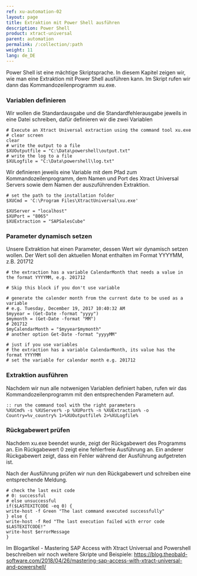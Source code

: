 ```yaml
---
ref: xu-automation-02
layout: page
title: Extraktion mit Power Shell ausführen
description: Power Shell
product: xtract-universal
parent: automation
permalink: /:collection/:path
weight: 11
lang: de_DE
---
```


Power Shell ist eine mächtige Skriptsprache. In diesem Kapitel zeigen wir, wie man eine Extraktion mit Power Shell ausführen kann. Im Skript rufen wir dann das Kommandozeilenprogramm xu.exe.

### Variablen definieren
Wir wollen die Standardausgabe und die Standardfehlerausgabe jeweils in eine Datei schreiben, dafür definieren wir die zwei Variablen
```
# Execute an Xtract Universal extraction using the command tool xu.exe 
# clear screen  
clear
# write the output to a file
$XUOutputfile = "C:\Data\powershell\output.txt"
# write the log to a file
$XULogfile = "C:\Data\powershell\log.txt"
```
Wir definieren jeweils eine Variable mit dem Pfad zum Kommandozeilenprogramm, dem Namen und Port des Xtract Universal Servers sowie dem Namen der auszuführenden Extraktion.

```
# set the path to the installation folder
$XUCmd = 'C:\Program Files\XtractUniversal\xu.exe'
  
$XUServer = "localhost"
$XUPort = "8065"
$XUExtraction = "SAPSalesCube" 
```
### Parameter dynamisch setzen
Unsere Extraktion hat einen Parameter, dessen Wert wir dynamisch setzen wollen. Der Wert soll den aktuellen Monat enthalten im Format YYYYMM, z.B. 201712


```
# the extraction has a variable CalendarMonth that needs a value in the format YYYYMM, e.g. 201712

# Skip this block if you don't use variable

# generate the calender month from the current date to be used as a variable
# e.g. Tuesday, December 19, 2017 10:40:32 AM
$myyear = (Get-Date -format "yyyy")
$mymonth = (Get-Date -format "MM")
# 201712
$myCalendarMonth = "$myyear$mymonth"
# another option Get-Date -format "yyyyMM"
 
# just if you use variables
# the extraction has a variable CalendarMonth, its value has the format YYYYMM
# set the variable for calendar month e.g. 201712
```

### Extraktion ausführen 
Nachdem wir nun alle notwenigen Variablen definiert haben, rufen wir das Kommandozeilenprogramm mit den entsprechenden Parametern auf. 

```
:: run the command tool with the right parameters
%XUCmd% -s %XUServer% -p %XUPort% -n %XUExtraction% -o Country=%v_country% 1>%XUOutputfile% 2>%XULogfile%
```
### Rückgabewert prüfen 
Nachdem xu.exe beendet wurde, zeigt der Rückgabewert des Programms an.
Ein Rückgabewert 0 zeigt eine fehlerfreie Ausführung an. 
Ein anderer Rückgabewert zeigt, dass ein Fehler während der Ausführung aufgetreten ist. 

Nach der Ausführung prüfen wir nun den Rückgabewert und schreiben eine entsprechende Meldung. 

```
# check the last exit code
# 0: successful
# else unsuccessful
if($LASTEXITCODE -eq 0) {           
write-host -f Green "The last command executed successfully"          
} else {           
write-host -f Red "The last execution failed with error code $LASTEXITCODE!"
write-host $errorMessage
}
```

Im Blogartikel - Mastering SAP Access with Xtract Universal and Powershell beschreiben wir noch weitere Skripte und Beispiele:
https://blog.theobald-software.com/2018/04/26/mastering-sap-access-with-xtract-universal-and-powershell/ 